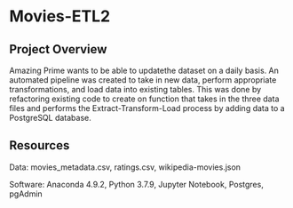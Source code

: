 # Movies-ETL2
## Project Overview

Amazing Prime wants to be able to updatethe dataset on a daily basis. An automated pipeline was created to take in new data, perform appropriate transformations, and load data into existing tables. This was done by refactoring existing code to create on function that takes in the three data files and performs the Extract-Transform-Load process by adding data to a PostgreSQL database.

## Resources

Data: movies_metadata.csv, ratings.csv, wikipedia-movies.json

Software: Anaconda 4.9.2, Python 3.7.9, Jupyter Notebook, Postgres, pgAdmin